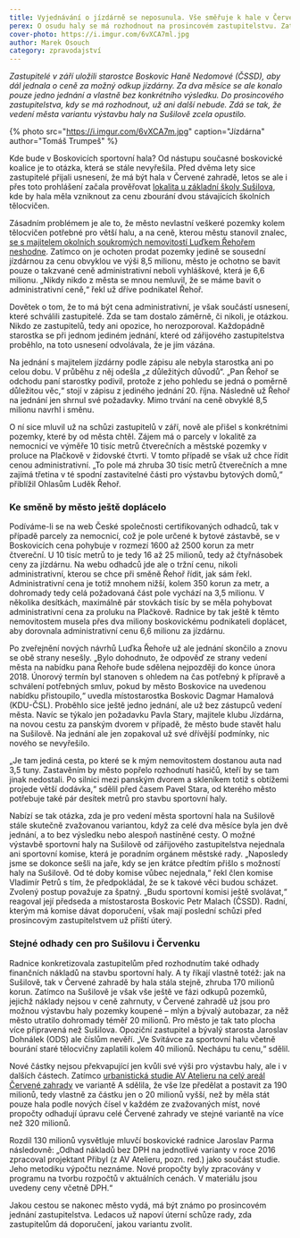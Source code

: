 ```yaml
---
title: Vyjednávání o jízdárně se neposunula. Vše směřuje k hale v Červené zahradě
perex: O osudu haly se má rozhodnout na prosincovém zastupitelstvu. Zatím nic nenasvědčuje tomu, že by poslední zvažovaná varianta u ZŠ Sušilova mohla zvítězit.
cover-photo: https://i.imgur.com/6vXCA7ml.jpg
author: Marek Osouch
category: zpravodajství
---
```


*Zastupitelé v září uložili starostce Boskovic Haně Nedomové (ČSSD), aby dál jednala o ceně za možný odkup jízdárny. Za dva měsíce se ale konalo pouze jedno jednání a vlastně bez konkrétního výsledku. Do prosincového zastupitelstva, kdy se má rozhodnout, už ani další nebude. Zdá se tak, že vedení města variantu výstavbu haly na Sušilově zcela opustilo.*

{% photo src="https://i.imgur.com/6vXCA7m.jpg" caption="Jízdárna" author="Tomáš Trumpeš" %}

Kde bude v Boskovicích sportovní hala? Od nástupu současné boskovické koalice je to otázka, která se stále nevyřešila. Před dvěma lety sice zastupitelé přijali usnesení, že má být hala v Červené zahradě, letos se ale i přes toto prohlášení začala prověřovat [lokalita u základní školy Sušilova](http://www.ohlasy.info/clanky/2017/05/hala-susilova.html), kde by hala měla vzniknout za cenu zbourání dvou stávajících školních tělocvičen.

Zásadním problémem je ale to, že město nevlastní veškeré pozemky kolem tělocvičen potřebné pro větší halu, a na ceně, kterou městu stanovil znalec, [se s majitelem okolních soukromých nemovitostí Luďkem Řehořem neshodne](http://www.ohlasy.info/clanky/2017/09/hala-susilova.html). Zatímco on je ochoten prodat pozemky jedině se sousední jízdárnou za cenu obvyklou ve výši 8,5 milionu, město je ochotno se bavit pouze o takzvané ceně administrativní neboli vyhláškové, která je 6,6 milionu. „Nikdy nikdo z města se mnou nemluvil, že se máme bavit o administrativní ceně,“ řekl už dříve podnikatel Řehoř.

Dovětek o tom, že to má být cena administrativní, je však součástí usnesení, které schválili zastupitelé. Zda se tam dostalo záměrně, či nikoli, je otázkou. Nikdo ze zastupitelů, tedy ani opozice, ho nerozporoval. Každopádně starostka se při jednom jediném jednání, které od zářijového zastupitelstva proběhlo, na toto usnesení odvolávala, že je jím vázána.

Na jednání s majitelem jízdárny podle zápisu ale nebyla starostka ani po celou dobu. V průběhu z něj odešla „z důležitých důvodů“. „Pan Řehoř se odchodu paní starostky podivil, protože z jeho pohledu se jedná o poměrně důležitou věc,“ stojí v zápisu z jediného jednání 20. října. Následně už Řehoř na jednání jen shrnul své požadavky. Mimo trvání na ceně obvyklé 8,5 milionu navrhl i směnu.

O ní sice mluvil už na schůzi zastupitelů v září, nově ale přišel s konkrétními pozemky, které by od města chtěl. Zájem má o parcely v lokalitě za nemocnicí ve výměře 10 tisíc metrů čtverečních a městské pozemky v proluce na Plačkově v židovské čtvrti. V tomto případě se však už chce řídit cenou administrativní. „To pole má zhruba 30 tisíc metrů čtverečních a mne zajímá třetina v té spodní zastavitelné části pro výstavbu bytových domů,“ přiblížil Ohlasům Luděk Řehoř.

### Ke směně by město ještě doplácelo

Podíváme-li se na web České společnosti certifikovaných odhadců, tak v případě parcely za nemocnicí, což je pole určené k bytové zástavbě, se v Boskovicích cena pohybuje v rozmezí 1600 až 2500 korun za metr čtvereční. U 10 tisíc metrů to je tedy 16 až 25 milionů, tedy až čtyřnásobek ceny za jízdárnu. Na webu odhadců jde ale o tržní cenu, nikoli administrativní, kterou se chce při směně Řehoř řídit, jak sám řekl. Administrativní cena je totiž mnohem nižší, kolem 350 korun za metr, a dohromady tedy celá požadovaná část pole vychází na 3,5 milionu. V několika desítkách, maximálně pár stovkách tisíc by se měla pohybovat administrativní cena za proluku na Plačkově. Radnice by tak ještě k těmto nemovitostem musela přes dva miliony boskovickému podnikateli doplácet, aby dorovnala administrativní cenu 6,6 milionu za jízdárnu.

Po zveřejnění nových návrhů Luďka Řehoře už ale jednání skončilo a znovu se obě strany nesešly. „Bylo dohodnuto, že odpověď ze strany vedení města na nabídku pana Řehoře bude sdělena nejpozději do konce února 2018. Únorový termín byl stanoven s ohledem na  čas potřebný k přípravě a schválení potřebných smluv, pokud by město Boskovice na uvedenou nabídku přistoupilo,“ uvedla místostarostka Boskovic Dagmar Hamalová (KDU-ČSL). Proběhlo sice ještě jedno jednání, ale už bez zástupců vedení města. Navíc se týkalo jen požadavku Pavla Stary, majitele klubu Jízdárna, na novou cestu za panským dvorem v případě, že město bude stavět halu na Sušilově. Na jednání ale jen zopakoval už své dřívější podmínky, nic nového se nevyřešilo.

„Je tam jediná cesta, po které se k mým nemovitostem dostanou auta nad 3,5 tuny. Zastavěním by město popřelo rozhodnutí hasičů, kteří by se tam jinak nedostali. Po silnici mezi panským dvorem a skleníkem totiž s obtížemi projede větší dodávka,“ sdělil před časem Pavel Stara, od kterého město potřebuje také pár desítek metrů pro stavbu sportovní haly.

Nabízí se tak otázka, zda je pro vedení města sportovní hala na Sušilově stále skutečně zvažovanou variantou, když za celé dva měsíce byla jen dvě jednání, a to bez výsledku nebo alespoň nastíněné cesty. O možné výstavbě sportovní haly na Sušilově od zářijového zastupitelstva nejednala ani sportovní komise, která je poradním orgánem městské rady. „Naposledy jsme se dokonce sešli na jaře, kdy se jen krátce předtím přišlo s možností haly na Sušilově. Od té doby komise vůbec nejednala,“ řekl člen komise Vladimír Petrů s tím, že předpokládal, že se k takové věci budou scházet. Zvolený postup považuje za špatný. „Budu sportovní komisi ještě svolávat,“ reagoval její předseda a místostarosta Boskovic Petr Malach (ČSSD). Radní, kterým má komise dávat doporučení, však mají poslední schůzi před prosincovým zastupitelstvem už příští úterý.

### Stejné odhady cen pro Sušilovu i Červenku

Radnice konkretizovala zastupitelům před rozhodnutím také odhady finančních nákladů na stavbu sportovní haly. A ty říkají vlastně totéž: jak na Sušilově, tak v Červené zahradě by hala stála stejně, zhruba 170 milionů korun. Zatímco na Sušilově je však vše ještě ve fázi odkupů pozemků, jejichž náklady nejsou v ceně zahrnuty, v Červené zahradě už jsou pro možnou výstavbu haly pozemky koupené – mlýn a bývalý autobazar, za něž město utratilo dohromady téměř 20 milionů. Pro město je tak tato plocha více připravená než Sušilova. Opoziční zastupitel a bývalý starosta Jaroslav Dohnálek (ODS) ale číslům nevěří. „Ve Svitávce za sportovní halu včetně bourání staré tělocvičny zaplatili kolem 40 milionů. Nechápu tu cenu,“ sdělil.

Nové částky nejsou překvapující jen kvůli své výši pro výstavbu haly, ale i v dalších částech. Zatímco [urbanistická studie AV Atelieru na celý areál Červené zahrady](http://www.ohlasy.info/clanky/2016/11/cervenka-studie.html) ve variantě A sdělila, že vše lze předělat a postavit za 190 milionů, tedy vlastně za částku jen o 20 milionů vyšší, než by měla stát pouze hala podle nových čísel v každém ze zvažovaných míst, nové propočty odhadují úpravu celé Červené zahrady ve stejné variantě na více než 320 milionů.

Rozdíl 130 milionů vysvětluje mluvčí boskovické radnice Jaroslav Parma následovně: „Odhad nákladů bez DPH na jednotlivé varianty v roce 2016 zpracoval projektant Přibyl (z AV Atelieru, pozn. red.) jako součást studie. Jeho metodiku výpočtu neznáme. Nové propočty byly zpracovány v programu na tvorbu rozpočtů v aktuálních cenách. V materiálu jsou uvedeny ceny včetně DPH.“

Jakou cestou se nakonec město vydá, má být známo po prosincovém jednání zastupitelstva. Ledacos už napoví úterní schůze rady, zda zastupitelům dá doporučení, jakou variantu zvolit.